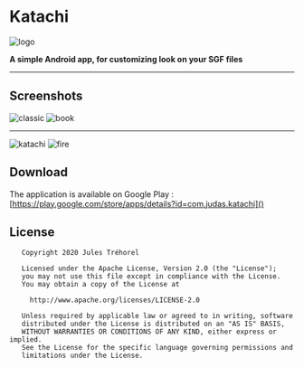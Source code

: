 # Katachi

![logo](https://github.com/Judas/Katachi/blob/master/app/src/main/res/mipmap-xxhdpi/ic_launcher.png)

**A simple Android app, for customizing look on your SGF files**

****

## Screenshots
![classic](https://github.com/Judas/Katachi/blob/master/screenshots/classic.png)
![book](https://github.com/Judas/Katachi/blob/master/screenshots/book.png)
******
![katachi](https://github.com/Judas/Katachi/blob/master/screenshots/katachi.png)
![fire](https://github.com/Judas/Katachi/blob/master/screenshots/fire.png)

## Download
The application is available on Google Play : [https://play.google.com/store/apps/details?id=com.judas.katachi]()

## License
```
   Copyright 2020 Jules Tréhorel

   Licensed under the Apache License, Version 2.0 (the "License");
   you may not use this file except in compliance with the License.
   You may obtain a copy of the License at

     http://www.apache.org/licenses/LICENSE-2.0

   Unless required by applicable law or agreed to in writing, software
   distributed under the License is distributed on an "AS IS" BASIS,
   WITHOUT WARRANTIES OR CONDITIONS OF ANY KIND, either express or implied.
   See the License for the specific language governing permissions and
   limitations under the License.
```